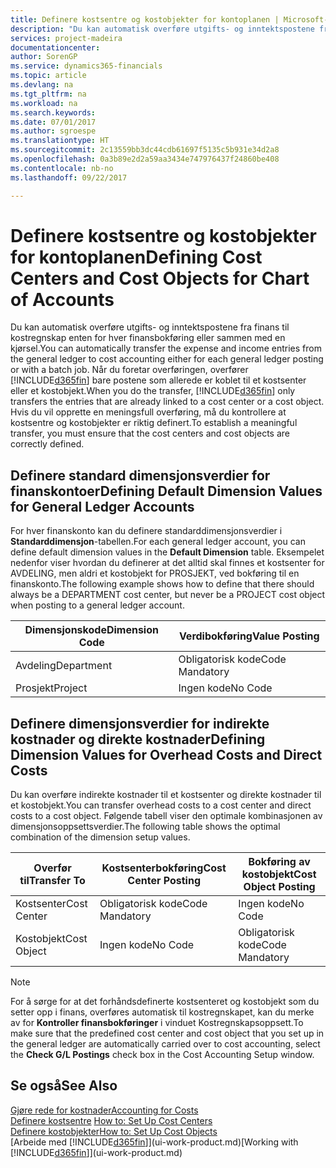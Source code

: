```yaml
---
title: Definere kostsentre og kostobjekter for kontoplanen | Microsoft-dokumentasjon
description: "Du kan automatisk overføre utgifts- og inntektspostene fra finans til kostregnskap enten for hver finansbokføring eller sammen med en kjørsel. Når du foretar overføringen, overfører systemet bare postene som allerede er koblet til et kostsenter eller et kostobjekt. Hvis du vil opprette en meningsfull overføring, må du kontrollere at kostsentre og kostobjekter er riktig definert."
services: project-madeira
documentationcenter: 
author: SorenGP
ms.service: dynamics365-financials
ms.topic: article
ms.devlang: na
ms.tgt_pltfrm: na
ms.workload: na
ms.search.keywords: 
ms.date: 07/01/2017
ms.author: sgroespe
ms.translationtype: HT
ms.sourcegitcommit: 2c13559bb3dc44cdb61697f5135c5b931e34d2a8
ms.openlocfilehash: 0a3b89e2d2a59aa3434e747976437f24860be408
ms.contentlocale: nb-no
ms.lasthandoff: 09/22/2017

---
```

# <a name="defining-cost-centers-and-cost-objects-for-chart-of-accounts"></a><span data-ttu-id="7d207-105">Definere kostsentre og kostobjekter for kontoplanen</span><span class="sxs-lookup"><span data-stu-id="7d207-105">Defining Cost Centers and Cost Objects for Chart of Accounts</span></span>
<span data-ttu-id="7d207-106">Du kan automatisk overføre utgifts- og inntektspostene fra finans til kostregnskap enten for hver finansbokføring eller sammen med en kjørsel.</span><span class="sxs-lookup"><span data-stu-id="7d207-106">You can automatically transfer the expense and income entries from the general ledger to cost accounting either for each general ledger posting or with a batch job.</span></span> <span data-ttu-id="7d207-107">Når du foretar overføringen, overfører [!INCLUDE[d365fin](includes/d365fin_md.md)] bare postene som allerede er koblet til et kostsenter eller et kostobjekt.</span><span class="sxs-lookup"><span data-stu-id="7d207-107">When you do the transfer, [!INCLUDE[d365fin](includes/d365fin_md.md)] only transfers the entries that are already linked to a cost center or a cost object.</span></span> <span data-ttu-id="7d207-108">Hvis du vil opprette en meningsfull overføring, må du kontrollere at kostsentre og kostobjekter er riktig definert.</span><span class="sxs-lookup"><span data-stu-id="7d207-108">To establish a meaningful transfer, you must ensure that the cost centers and cost objects are correctly defined.</span></span>  

## <a name="defining-default-dimension-values-for-general-ledger-accounts"></a><span data-ttu-id="7d207-109">Definere standard dimensjonsverdier for finanskontoer</span><span class="sxs-lookup"><span data-stu-id="7d207-109">Defining Default Dimension Values for General Ledger Accounts</span></span>  
<span data-ttu-id="7d207-110">For hver finanskonto kan du definere standarddimensjonsverdier i **Standarddimensjon**-tabellen.</span><span class="sxs-lookup"><span data-stu-id="7d207-110">For each general ledger account, you can define default dimension values in the **Default Dimension** table.</span></span> <span data-ttu-id="7d207-111">Eksempelet nedenfor viser hvordan du definerer at det alltid skal finnes et kostsenter for AVDELING, men aldri et kostobjekt for PROSJEKT, ved bokføring til en finanskonto.</span><span class="sxs-lookup"><span data-stu-id="7d207-111">The following example shows how to define that there should always be a DEPARTMENT cost center, but never be a PROJECT cost object when posting to a general ledger account.</span></span>  

|<span data-ttu-id="7d207-112">**Dimensjonskode**</span><span class="sxs-lookup"><span data-stu-id="7d207-112">**Dimension Code**</span></span>|<span data-ttu-id="7d207-113">**Verdibokføring**</span><span class="sxs-lookup"><span data-stu-id="7d207-113">**Value Posting**</span></span>|  
|------------------------------------------|-----------------------------------------|  
|<span data-ttu-id="7d207-114">Avdeling</span><span class="sxs-lookup"><span data-stu-id="7d207-114">Department</span></span>|<span data-ttu-id="7d207-115">Obligatorisk kode</span><span class="sxs-lookup"><span data-stu-id="7d207-115">Code Mandatory</span></span>|  
|<span data-ttu-id="7d207-116">Prosjekt</span><span class="sxs-lookup"><span data-stu-id="7d207-116">Project</span></span>|<span data-ttu-id="7d207-117">Ingen kode</span><span class="sxs-lookup"><span data-stu-id="7d207-117">No Code</span></span>|  

## <a name="defining-dimension-values-for-overhead-costs-and-direct-costs"></a><span data-ttu-id="7d207-118">Definere dimensjonsverdier for indirekte kostnader og direkte kostnader</span><span class="sxs-lookup"><span data-stu-id="7d207-118">Defining Dimension Values for Overhead Costs and Direct Costs</span></span>  
 <span data-ttu-id="7d207-119">Du kan overføre indirekte kostnader til et kostsenter og direkte kostnader til et kostobjekt.</span><span class="sxs-lookup"><span data-stu-id="7d207-119">You can transfer overhead costs to a cost center and direct costs to a cost object.</span></span> <span data-ttu-id="7d207-120">Følgende tabell viser den optimale kombinasjonen av dimensjonsoppsettsverdier.</span><span class="sxs-lookup"><span data-stu-id="7d207-120">The following table shows the optimal combination of the dimension setup values.</span></span>  

|<span data-ttu-id="7d207-121">Overfør til</span><span class="sxs-lookup"><span data-stu-id="7d207-121">Transfer To</span></span>|<span data-ttu-id="7d207-122">Kostsenterbokføring</span><span class="sxs-lookup"><span data-stu-id="7d207-122">Cost Center Posting</span></span>|<span data-ttu-id="7d207-123">Bokføring av kostobjekt</span><span class="sxs-lookup"><span data-stu-id="7d207-123">Cost Object Posting</span></span>|  
|-----------------|-------------------------|-------------------------|  
|<span data-ttu-id="7d207-124">Kostsenter</span><span class="sxs-lookup"><span data-stu-id="7d207-124">Cost Center</span></span>|<span data-ttu-id="7d207-125">Obligatorisk kode</span><span class="sxs-lookup"><span data-stu-id="7d207-125">Code Mandatory</span></span>|<span data-ttu-id="7d207-126">Ingen kode</span><span class="sxs-lookup"><span data-stu-id="7d207-126">No Code</span></span>|  
|<span data-ttu-id="7d207-127">Kostobjekt</span><span class="sxs-lookup"><span data-stu-id="7d207-127">Cost Object</span></span>|<span data-ttu-id="7d207-128">Ingen kode</span><span class="sxs-lookup"><span data-stu-id="7d207-128">No Code</span></span>|<span data-ttu-id="7d207-129">Obligatorisk kode</span><span class="sxs-lookup"><span data-stu-id="7d207-129">Code Mandatory</span></span>|  

> [!NOTE]  
>  <span data-ttu-id="7d207-130">For å sørge for at det forhåndsdefinerte kostsenteret og kostobjekt som du setter opp i finans, overføres automatisk til kostregnskapet, kan du merke av for **Kontroller finansbokføringer** i vinduet Kostregnskapsoppsett.</span><span class="sxs-lookup"><span data-stu-id="7d207-130">To make sure that the predefined cost center and cost object that you set up in the general ledger are automatically carried over to cost accounting, select the **Check G/L Postings** check box in the Cost Accounting Setup window.</span></span>  

## <a name="see-also"></a><span data-ttu-id="7d207-131">Se også</span><span class="sxs-lookup"><span data-stu-id="7d207-131">See Also</span></span>  
[<span data-ttu-id="7d207-132">Gjøre rede for kostnader</span><span class="sxs-lookup"><span data-stu-id="7d207-132">Accounting for Costs</span></span>](finance-manage-cost-accounting.md)  
<span data-ttu-id="7d207-133">[Definere kostsentre](finance-how-to-set-up-cost-centers.md) </span><span class="sxs-lookup"><span data-stu-id="7d207-133">[How to: Set Up Cost Centers](finance-how-to-set-up-cost-centers.md) </span></span>  
[<span data-ttu-id="7d207-134">Definere kostobjekter</span><span class="sxs-lookup"><span data-stu-id="7d207-134">How to: Set Up Cost Objects</span></span>](finance-how-to-set-up-cost-objects.md)  
<span data-ttu-id="7d207-135">[Arbeide med [!INCLUDE[d365fin](includes/d365fin_md.md)]](ui-work-product.md)</span><span class="sxs-lookup"><span data-stu-id="7d207-135">[Working with [!INCLUDE[d365fin](includes/d365fin_md.md)]](ui-work-product.md)</span></span>

